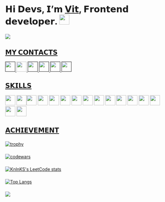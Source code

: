 <h1 align="left">𝗛𝗶 𝗗𝗲𝘃𝘀, 𝗜’𝗺 <a href="#">𝗩𝗶𝘁</a>, 𝗙𝗿𝗼𝗻𝘁𝗲𝗻𝗱 𝗱𝗲𝘃𝗲𝗹𝗼𝗽𝗲𝗿.
<img src="https://github.com/blackcater/blackcater/raw/main/images/Hi.gif" height="32" width="32"/></h1>

<h3></h3>

![](https://komarev.com/ghpvc/?username=oiotoo&color=6599ED&ste=flat)

<h3></h3>

<h2><a href="#">𝗠𝗬 𝗖𝗢𝗡𝗧𝗔𝗖𝗧𝗦</a></h2>
<a href=""><img height="32" width="32" src="https://cdn.simpleicons.org/google" /> </a> <a href="mailto:oiotoo49@gmail.com?cc=oiotoo@mail.ru?subject=GitHub&body=Hi I'm from GitHub!"><img height="32" width="32" src="https://cdn.simpleicons.org/mail.ru" /> </a> <a href=""><img height="32" width="32" src="https://cdn.simpleicons.org/instagram" /> </a> <a href=""><img height="32" width="32" src="https://cdn.simpleicons.org/telegram" /> </a> <a href=""><img height="32" width="32" src="https://cdn.simpleicons.org/linkedin" /> </a> <a href=""><img height="32" width="32" src="https://cdn.simpleicons.org/behance" /> </a> 


<h3></h3>

<h2><a href="#">𝗦𝗞𝗜𝗟𝗟𝗦</a></h2>

<img height="32" width="32" src="https://cdn.simpleicons.org/HTML5" /> <img height="32" width="32" src="https://cdn.simpleicons.org/CSS3" /><img height="32" width="32" src="https://cdn.simpleicons.org/tailwindcss" /> <img height="32" width="32" src="https://cdn.simpleicons.org/javascript" /> <img height="32" width="32" src="https://cdn.simpleicons.org/typescript" /> <img height="32" width="32" src="https://cdn.simpleicons.org/jquery" /> <img height="32" width="32" src="https://cdn.simpleicons.org/react" /> <img height="32" width="32" src="https://cdn.simpleicons.org/node.js" /> <img height="32" width="32" src="https://cdn.simpleicons.org/webstorm" /> <img height="32" width="32" src="https://cdn.simpleicons.org/visualstudio" /> <img height="32" width="32" src="https://cdn.simpleicons.org/figma" /> <img height="32" width="32" src="https://cdn.simpleicons.org/adobephotoshop" /> <img height="32" width="32" src="https://cdn.simpleicons.org/adobexd" /> <img height="32" width="32" src="https://cdn.simpleicons.org/adobeillustrator" /> <img height="32" width="32" src="https://cdn.simpleicons.org/adobeaftereffects" /> <img height="32" width="32" src="https://cdn.simpleicons.org/adobepremierepro" />
<h3> </h3>

<h2><a href="#">𝗔𝗖𝗛𝗜𝗘𝗩𝗘𝗠𝗘𝗡𝗧 </a></h2>

<h3></h3>

[![trophy](https://github-profile-trophy.vercel.app/?username=oiotoo)](https://github.com/ryo-ma/github-profile-trophy)

<h3> </h3>

[![codewars](https://www.codewars.com/users/Oiotoo/badges/large)](https://www.codewars.com/users/Oiotoo)   

<h3></h3>

[![KnlnKS's LeetCode stats](https://leetcode-stats-six.vercel.app/api?username=oiotoo&theme=dark)](https://github.com/oiotoo/leetcode-stats)

<h3></h3>

[![Top Langs](https://github-readme-stats.vercel.app/api/top-langs/?username=oiotoo&layout=compact)](https://github.com/oiotoo/github-readme-stats)

<h3></h3>

![](https://github-profile-summary-cards.vercel.app/api/cards/stats?username=oiotoo&theme=dark)

<h3></h3>
